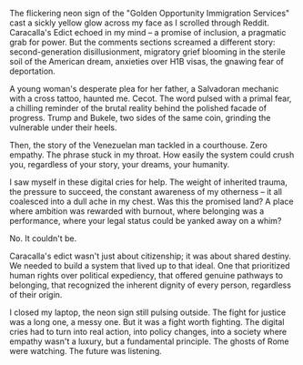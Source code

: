 The flickering neon sign of the "Golden Opportunity Immigration Services" cast a sickly yellow glow across my face as I scrolled through Reddit. Caracalla's Edict echoed in my mind – a promise of inclusion, a pragmatic grab for power. But the comments sections screamed a different story: second-generation disillusionment, migratory grief blooming in the sterile soil of the American dream, anxieties over H1B visas, the gnawing fear of deportation.

A young woman's desperate plea for her father, a Salvadoran mechanic with a cross tattoo, haunted me. Cecot. The word pulsed with a primal fear, a chilling reminder of the brutal reality behind the polished facade of progress. Trump and Bukele, two sides of the same coin, grinding the vulnerable under their heels.

Then, the story of the Venezuelan man tackled in a courthouse. Zero empathy. The phrase stuck in my throat. How easily the system could crush you, regardless of your story, your dreams, your humanity.

I saw myself in these digital cries for help. The weight of inherited trauma, the pressure to succeed, the constant awareness of my otherness – it all coalesced into a dull ache in my chest. Was this the promised land? A place where ambition was rewarded with burnout, where belonging was a performance, where your legal status could be yanked away on a whim?

No. It couldn't be.

Caracalla's edict wasn't just about citizenship; it was about shared destiny. We needed to build a system that lived up to that ideal. One that prioritized human rights over political expediency, that offered genuine pathways to belonging, that recognized the inherent dignity of every person, regardless of their origin.

I closed my laptop, the neon sign still pulsing outside. The fight for justice was a long one, a messy one. But it was a fight worth fighting. The digital cries had to turn into real action, into policy changes, into a society where empathy wasn't a luxury, but a fundamental principle. The ghosts of Rome were watching. The future was listening.